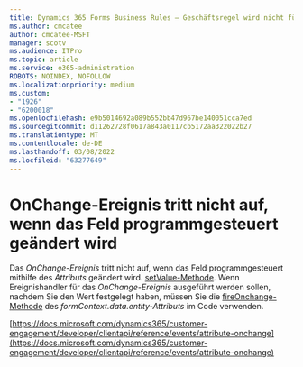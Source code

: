 ```yaml
---
title: Dynamics 365 Forms Business Rules – Geschäftsregel wird nicht für ein Formular ausgelöst
ms.author: cmcatee
author: cmcatee-MSFT
manager: scotv
ms.audience: ITPro
ms.topic: article
ms.service: o365-administration
ROBOTS: NOINDEX, NOFOLLOW
ms.localizationpriority: medium
ms.custom:
- "1926"
- "6200018"
ms.openlocfilehash: e9b5014692a089b552bb47d967be140051cca7ed
ms.sourcegitcommit: d11262728f0617a843a0117cb5172aa322022b27
ms.translationtype: MT
ms.contentlocale: de-DE
ms.lasthandoff: 03/08/2022
ms.locfileid: "63277649"
---
```

# <a name="onchange-event-does-not-occur-if-the-field-is-changed-programmatically"></a>OnChange-Ereignis tritt nicht auf, wenn das Feld programmgesteuert geändert wird

Das *OnChange-Ereignis* tritt nicht auf, wenn das Feld programmgesteuert mithilfe des *Attributs* geändert wird. [setValue-Methode](https://docs.microsoft.com/dynamics365/customer-engagement/developer/clientapi/reference/attributes/setvalue). Wenn Ereignishandler für das *OnChange-Ereignis* ausgeführt werden sollen, nachdem Sie den Wert festgelegt haben, müssen Sie die [fireOnchange-Methode](https://docs.microsoft.com/dynamics365/customer-engagement/developer/clientapi/reference/attributes/fireonchange) des *formContext.data.entity-Attributs* im Code verwenden.

[https://docs.microsoft.com/dynamics365/customer-engagement/developer/clientapi/reference/events/attribute-onchange](https://docs.microsoft.com/dynamics365/customer-engagement/developer/clientapi/reference/events/attribute-onchange)
